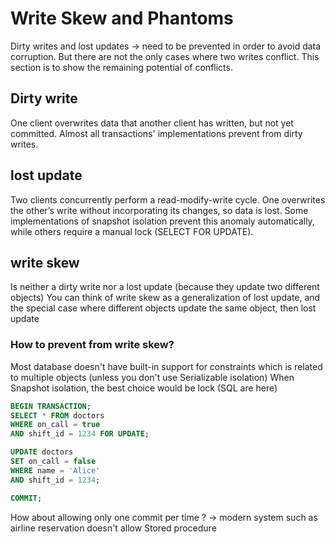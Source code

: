 Write Skew and Phantoms
=========

Dirty writes and lost updates -> need to be prevented in order to avoid data corruption.
But there are not the only cases where two writes conflict.
This section is to show the remaining potential of conflicts.

## Dirty write
One client overwrites data that another client has written, but not yet committed. Almost all transactions' implementations prevent from dirty writes.


## lost update
Two clients concurrently perform a read-modify-write cycle. One overwrites the other’s write without incorporating its changes, so data is lost. Some implementations of snapshot isolation prevent this anomaly automatically, while others require a manual lock (SELECT FOR UPDATE).


## write skew
Is neither a dirty write nor a lost update (because they update two different objects)
You can think of write skew as a generalization of lost update, and the special case where different objects update the  same object, then lost update


### How to prevent from write skew?
Most database doesn't have built-in support for constraints which is related to multiple objects (unless you don't use Serializable isolation)
When Snapshot isolation, the best choice would be lock (SQL are here)

```SQL
BEGIN TRANSACTION;
SELECT * FROM doctors
WHERE on_call = true
AND shift_id = 1234 FOR UPDATE;

UPDATE doctors
SET on_call = false
WHERE name = 'Alice'
AND shift_id = 1234;

COMMIT;
```

How about allowing only one commit per time ?
-> modern system such as airline reservation doesn't allow
Stored procedure

